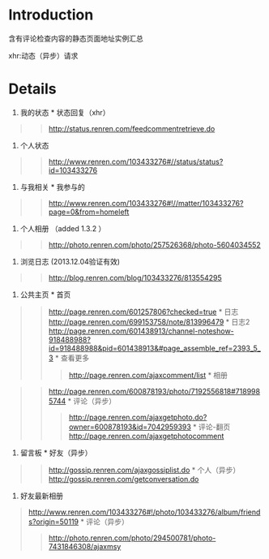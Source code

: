# Introduction #

含有评论检查内容的静态页面地址实例汇总

xhr:动态（异步）请求

# Details #

  1. 我的状态
    * 状态回复（xhr）
> > http://status.renren.com/feedcommentretrieve.do
  1. 个人状态
> > http://www.renren.com/103433276#//status/status?id=103433276
  1. 与我相关
    * 我参与的
> > http://www.renren.com/103433276#!//matter/103433276?page=0&from=homeleft
  1. 个人相册 （added 1.3.2 ）
> > http://photo.renren.com/photo/257526368/photo-5604034552
  1. 浏览日志 (2013.12.04验证有效)
> > http://blog.renren.com/blog/103433276/813554295
  1. 公共主页
    * 首页
> > http://page.renren.com/601257806?checked=true
    * 日志
> > http://page.renren.com/699153758/note/813996479
    * 日志2
> > http://page.renren.com/601438913/channel-noteshow-918488988?id=918488988&pid=601438913&#page_assemble_ref=2393_5_3
      * 查看更多
> > > http://page.renren.com/ajaxcomment/list
    * 相册

> > http://page.renren.com/600878193/photo/7192556818#7189985744
      * 评论（异步）
> > > http://page.renren.com/ajaxgetphoto.do?owner=600878193&id=7042959393
      * 评论-翻页
> > > http://page.renren.com/ajaxgetphotocomment
  1. 留言板
    * 好友（异步）

> > http://gossip.renren.com/ajaxgossiplist.do
    * 个人（异步）
> > http://gossip.renren.com/getconversation.do
  1. 好友最新相册

> http://www.renren.com/103433276#!/photo/103433276/album/friends?origin=50119
    * 评论（异步）
> > http://photo.renren.com/photo/294500781/photo-7431846308/ajaxmsy
